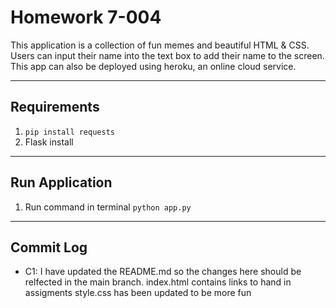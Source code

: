 # Homework 7-004

This application is a collection of fun memes and beautiful HTML & CSS.
Users can input their name into the text box to add their name to the screen.
This app can also be deployed using heroku, an online cloud service. 
___
## Requirements

1. ```pip install requests ```
2. Flask install
___

## Run Application
1. Run command in terminal ```python app.py```
___

## Commit Log
   * C1: I have updated the README.md so the changes here should be relfected in the main
branch.
index.html contains links to hand in assigments
style.css has been updated to be more fun
